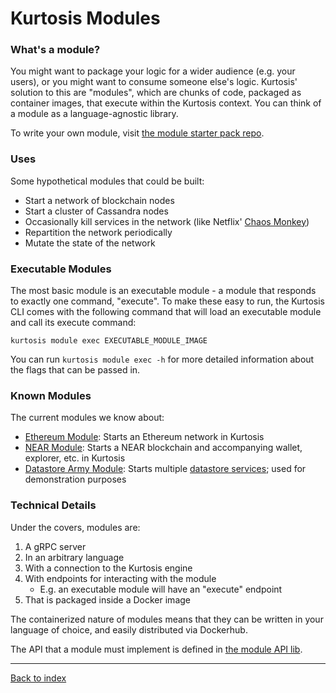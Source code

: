 Kurtosis Modules
================
### What's a module?
You might want to package your logic for a wider audience (e.g. your users), or you might want to consume someone else's logic. Kurtosis' solution to this are "modules", which are chunks of code, packaged as container images, that execute within the Kurtosis context. You can think of a module as a language-agnostic library.

To write your own module, visit [the module starter pack repo](https://github.com/kurtosis-tech/kurtosis-module-starter-pack).

### Uses
Some hypothetical modules that could be built:

* Start a network of blockchain nodes
* Start a cluster of Cassandra nodes
* Occasionally kill services in the network (like Netflix' [Chaos Monkey](https://netflix.github.io/chaosmonkey/))
* Repartition the network periodically
* Mutate the state of the network

### Executable Modules
The most basic module is an executable module - a module that responds to exactly one command, "execute". To make these easy to run, the Kurtosis CLI comes with the following command that will load an executable module and call its execute command:

```
kurtosis module exec EXECUTABLE_MODULE_IMAGE
```

You can run `kurtosis module exec -h` for more detailed information about the flags that can be passed in.

### Known Modules
The current modules we know about:

* [Ethereum Module](https://github.com/kurtosis-tech/ethereum-kurtosis-module): Starts an Ethereum network in Kurtosis
* [NEAR Module](https://github.com/kurtosis-tech/near-kurtosis-module): Starts a NEAR blockchain and accompanying wallet, explorer, etc. in Kurtosis
* [Datastore Army Module](https://github.com/kurtosis-tech/datastore-army-module): Starts multiple [datastore services](https://github.com/kurtosis-tech/example-microservices); used for demonstration purposes


### Technical Details
Under the covers, modules are:

1. A gRPC server
1. In an arbitrary language
1. With a connection to the Kurtosis engine 
1. With endpoints for interacting with the module
    * E.g. an executable module will have an "execute" endpoint
1. That is packaged inside a Docker image

The containerized nature of modules means that they can be written in your language of choice, and easily distributed via Dockerhub.

The API that a module must implement is defined in [the module API lib](https://github.com/kurtosis-tech/kurtosis-module-api-lib).

---

[Back to index](https://docs.kurtosistech.com)
